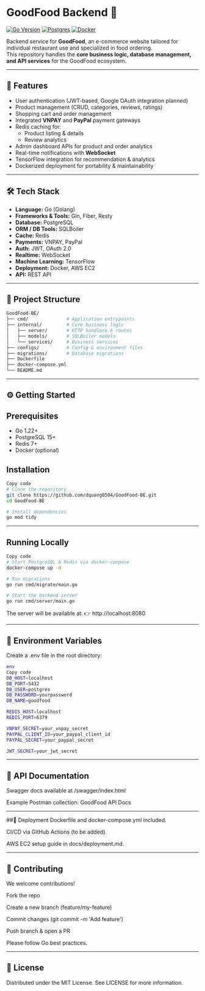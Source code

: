 # GoodFood Backend 🍔

[![Go Version](https://img.shields.io/badge/Go-1.22-blue)](https://golang.org/)
[![Postgres](https://img.shields.io/badge/Postgres-15-blue)](https://www.postgresql.org/)
[![Docker](https://img.shields.io/badge/Docker-ready-blue)](https://www.docker.com/)

Backend service for **GoodFood**, an e-commerce website tailored for individual restaurant use and specialized in food ordering.  
This repository handles the **core business logic, database management, and API services** for the GoodFood ecosystem.

---

## 🚀 Features
- User authentication (JWT-based, Google OAuth integration planned)
- Product management (CRUD, categories, reviews, ratings)
- Shopping cart and order management
- Integrated **VNPAY** and **PayPal** payment gateways
- Redis caching for:
  - Product listing & details
  - Review analytics
- Admin dashboard APIs for product and order analytics
- Real-time notifications with **WebSocket**
- TensorFlow integration for recommendation & analytics
- Dockerized deployment for portability & maintainability

---

## 🛠️ Tech Stack
- **Language:** Go (Golang)
- **Frameworks & Tools:** Gin, Fiber, Resty
- **Database:** PostgreSQL
- **ORM / DB Tools:** SQLBoiler
- **Cache:** Redis
- **Payments:** VNPAY, PayPal
- **Auth:** JWT, OAuth 2.0
- **Realtime:** WebSocket
- **Machine Learning:** TensorFlow
- **Deployment:** Docker, AWS EC2
- **API:** REST API

---

## 📂 Project Structure
```bash
GoodFood-BE/
├── cmd/              # Application entrypoints
├── internal/         # Core business logic
│   ├── server/       # HTTP handlers & routes
│   ├── models/       # SQLBoiler models
│   └── services/     # Business services
├── configs/          # Config & environment files
├── migrations/       # Database migrations
├── Dockerfile
├── docker-compose.yml
└── README.md
```
---

## ⚙️ Getting Started
## Prerequisites
* Go 1.22+
* PostgreSQL 15+
* Redis 7+
* Docker (optional)

## Installation
```bash
Copy code
# Clone the repository
git clone https://github.com/dquang0504/GoodFood-BE.git
cd GoodFood-BE

# Install dependencies
go mod tidy
```
---

## Running Locally
```bash
Copy code
# Start PostgreSQL & Redis via docker-compose
docker-compose up -d

# Run migrations
go run cmd/migrate/main.go

# Start the backend server
go run cmd/server/main.go
```

The server will be available at:
👉 http://localhost:8080

---

## 🔑 Environment Variables
Create a .env file in the root directory:
```bash
env
Copy code
DB_HOST=localhost
DB_PORT=5432
DB_USER=postgres
DB_PASSWORD=yourpassword
DB_NAME=goodfood

REDIS_HOST=localhost
REDIS_PORT=6379

VNPAY_SECRET=your_vnpay_secret
PAYPAL_CLIENT_ID=your_paypal_client_id
PAYPAL_SECRET=your_paypal_secret

JWT_SECRET=your_jwt_secret
```

---

## 📖 API Documentation
Swagger docs available at /swagger/index.html

Example Postman collection: GoodFood API Docs

---

##🚀 Deployment
Dockerfile and docker-compose.yml included.

CI/CD via GitHub Actions (to be added).

AWS EC2 setup guide in docs/deployment.md.

---

## 🤝 Contributing
We welcome contributions!

Fork the repo

Create a new branch (feature/my-feature)

Commit changes (git commit -m 'Add feature')

Push branch & open a PR

Please follow Go best practices.

---

## 📜 License
Distributed under the MIT License. See LICENSE for more information.
